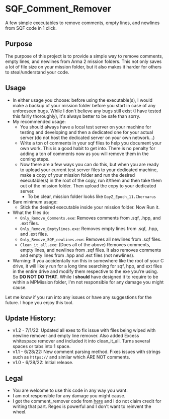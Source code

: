 # SQF_Comment_Remover
A few simple executables to remove comments, empty lines, and newlines from SQF code in 1 click.

## Purpose
The purpose of this project is to provide a simple way to remove comments, empty lines, and newlines from Arma 2 mission folders. This not only saves a lot of file size on your mission folder, but it also makes it harder for others to steal/understand your code.

## Usage
* In either usage you choose: before using the executable(s), I would make a backup of your mission folder before you start in case of any unforeseen bugs. While I don't believe any bugs still exist (I have tested this fairly thoroughly), it's always better to be safe than sorry.
* My recommended usage:
    * You should always have a local test server on your machine for testing and developing and then a dedicated one for your actual server (do not host the dedicated server on your own network...)
    * Write a ton of comments in your sqf files to help you document your own work. This is a good habit to get into. There is no penalty for adding a ton of comments now as you will remove them in the coming steps.
    * Now there are a few ways you can do this, but when you are ready to upload your current test server files to your dedicated machine, make a copy of your mission folder and run the desired executable(s) in the root of the copy, run it/them and then take them out of the mission folder. Then upload the copy to your dedicated server.
        * To be clear, mission folder looks like `DayZ_Epoch_11.Chernarus`
* Bare minimum usage:
    * Stick the desired executable inside your mission folder. Now Run it.
* What the files do:
    * `Only_Remove_Comments.exe`: Removes comments from .sqf, .hpp, and .ext files.
    * `Only_Remove_Emptylines.exe`: Removes empty lines from .sqf, .hpp, and .ext files.
    * `Only_Remove_SQF_newlines.exe`: Removes all newlines from .sqf files.
    * `Clean_it_all.exe`: (Does all of the above) Removes comments, empty lines, and newlines from .sqf files. It also removes comments and empty lines from .hpp and .ext files (not newlines).
* Warning: If you accidentally run this in somewhere like the root of your C drive, it will likely run for a long time searching for sqf, hpp, and ext files in the entire drive and modify them respective to the exe you're using. So **DO NOT DO THAT**. While I __should__ have designed it to require to be within a MPMission folder, I'm not responsible for any damage you might cause.

Let me know if you run into any issues or have any suggestions for the future. I hope you enjoy this tool.


## Update History:
* v1.2 - 7/1/22: Updated all exes to fix issue with files being wiped with newline remover and empty line remover. Also added Excess whitespace remover and included it into clean_it_all. Turns several spaces or tabs into 1 space.
* v1.1 - 6/28/22: New comment parsing method. Fixes issues with strings such as `https://` and similar which ARE NOT comments.
* v1.0 - 6/28/22: Initial release.

## Legal
* You are welcome to use this code in any way you want.
* I am not responsible for any damage you might cause.
* I got the comment_remover code from [here](https://stackoverflow.com/a/18381470) and I do not claim credit for writing that part. Regex is powerful and I don't want to reinvent the wheel.